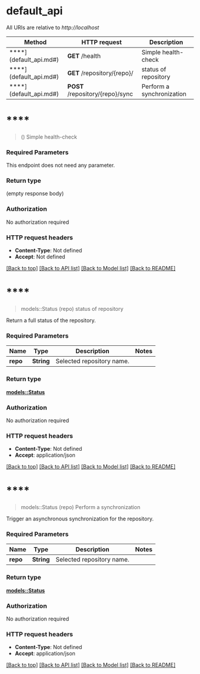 # default_api

All URIs are relative to *http://localhost*

Method | HTTP request | Description
------------- | ------------- | -------------
****](default_api.md#) | **GET** /health | Simple health-check
****](default_api.md#) | **GET** /repository/{repo}/ | status of repository
****](default_api.md#) | **POST** /repository/{repo}/sync | Perform a synchronization


# ****
> ()
Simple health-check

### Required Parameters
This endpoint does not need any parameter.

### Return type

 (empty response body)

### Authorization

No authorization required

### HTTP request headers

 - **Content-Type**: Not defined
 - **Accept**: Not defined

[[Back to top]](#) [[Back to API list]](../README.md#documentation-for-api-endpoints) [[Back to Model list]](../README.md#documentation-for-models) [[Back to README]](../README.md)

# ****
> models::Status (repo)
status of repository

Return a full status of the repository.

### Required Parameters

Name | Type | Description  | Notes
------------- | ------------- | ------------- | -------------
  **repo** | **String**| Selected repository name. | 

### Return type

[**models::Status**](status.md)

### Authorization

No authorization required

### HTTP request headers

 - **Content-Type**: Not defined
 - **Accept**: application/json

[[Back to top]](#) [[Back to API list]](../README.md#documentation-for-api-endpoints) [[Back to Model list]](../README.md#documentation-for-models) [[Back to README]](../README.md)

# ****
> models::Status (repo)
Perform a synchronization

Trigger an asynchronous synchronization for the repository.

### Required Parameters

Name | Type | Description  | Notes
------------- | ------------- | ------------- | -------------
  **repo** | **String**| Selected repository name. | 

### Return type

[**models::Status**](status.md)

### Authorization

No authorization required

### HTTP request headers

 - **Content-Type**: Not defined
 - **Accept**: application/json

[[Back to top]](#) [[Back to API list]](../README.md#documentation-for-api-endpoints) [[Back to Model list]](../README.md#documentation-for-models) [[Back to README]](../README.md)

